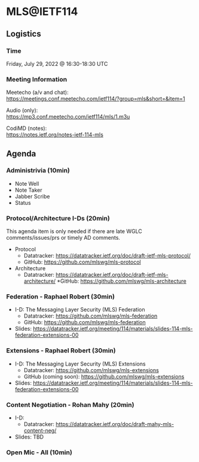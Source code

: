 # MLS@IETF114

## Logistics

### Time

Friday, July 29, 2022 @ 16:30-18:30 UTC

### Meeting Information

Meetecho (a/v and chat):\
https://meetings.conf.meetecho.com/ietf114/?group=mls&short=&item=1

Audio (only):\
https://mp3.conf.meetecho.com/ietf114/mls/1.m3u

CodiMD (notes):\
https://notes.ietf.org/notes-ietf-114-mls

## Agenda

### Administrivia (10min)

- Note Well
- Note Taker
- Jabber Scribe
- Status

### Protocol/Architecture I-Ds (20min)

This agenda item is only needed if there are late WGLC comments/issues/prs or timely AD comments.

* Protocol
  * Datatracker: https://datatracker.ietf.org/doc/draft-ietf-mls-protocol/
  * GitHub: https://github.com/mlswg/mls-protocol
* Architecture
  * Datatracker: https://datatracker.ietf.org/doc/draft-ietf-mls-architecture/
  *GitHub: https://github.com/mlswg/mls-architecture

### Federation - Raphael Robert (30min)
* I-D: The Messaging Layer Security (MLS) Federation
  * Datatracker: https://github.com/mlswg/mls-federation
  * GitHub: https://github.com/mlswg/mls-federation
* Slides: https://datatracker.ietf.org/meeting/114/materials/slides-114-mls-federation-extensions-00

### Extensions - Raphael Robert (30min)
* I-D: The Messaging Layer Security (MLS) Extensions
  * Datatracker: https://github.com/mlswg/mls-extensions
  * GitHub (coming soon): https://github.com/mlswg/mls-extensions
* Slides: https://datatracker.ietf.org/meeting/114/materials/slides-114-mls-federation-extensions-00

### Content Negotiation - Rohan Mahy (20min)
* I-D:
  * Datatracker: https://datatracker.ietf.org/doc/draft-mahy-mls-content-neg/
* Slides: TBD

### Open Mic - All (10min)
